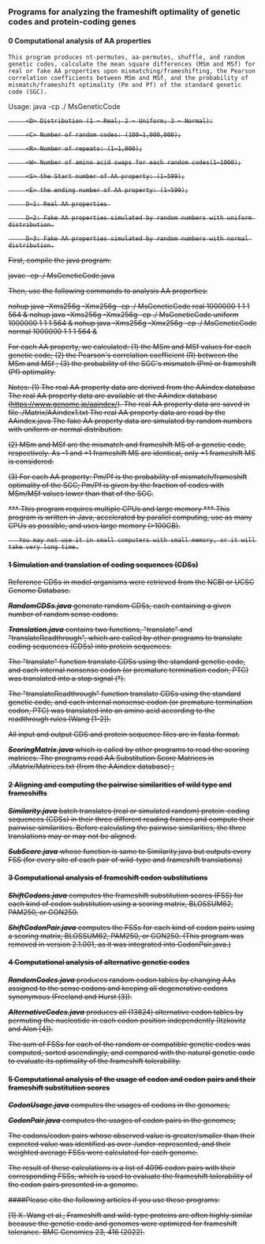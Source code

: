 ### Programs for analyzing the frameshift optimality of genetic codes and protein-coding genes

#### 0	Computational analysis of AA properties

    This program produces nt-permutes, aa-permutes, shuffle, and random genetic codes, calculate the mean square differences (MSm and MSf) for real or fake AA properties upon mismatching/frameshifting, the Pearson correlation coefficients between MSm and MSf, and the probability of mismatch/frameshift optimality (Pm and Pf) of the standard genetic code (SGC).

Usage: java -cp ./ MsGeneticCode <D> <C> <R> <W> <S> <E>

         <D> Distribution (1 = Real; 2 = Uniform; 3 = Normal):

         <C> Number of random codes: (100~1,000,000);

         <R> Number of repeats: (1~1,000);

         <W> Number of amino acid swaps for each random codes(1~1000);

         <S> the Start number of AA property: (1~599);

         <E> the ending number of AA property: (1~599);

         D=1: Real AA properties 

         D=2: Fake AA properties simulated by random numbers with uniform distribution.

         D=3: Fake AA properties simulated by random numbers with normal distribution.

First, compile the java program:

javac -cp ./ MsGeneticCode.java

Then, use the following commands to analysis AA properties:
         
nohup java -Xms256g -Xmx256g -cp ./ MsGeneticCode real 1000000 1 1 1 564 &
nohup java -Xms256g -Xmx256g -cp ./ MsGeneticCode uniform 1000000 1 1 1 564 &
nohup java -Xms256g -Xmx256g -cp ./ MsGeneticCode normal 1000000 1 1 1 564 &

For each AA property, we calculated: 
(1) the MSm and MSf values for each genetic code;
(2) the Pearson's correlation coefficient (R) between the MSm and MSf ; 
(3) the probability of the SGC's mismatch (Pm) or frameshift (Pf) optimality. 

Notes:
(1) The real AA property data are derived from the AAindex database 
          The real AA property data are available at the AAindex database (https://www.genome.jp/aaindex/).
          The real AA property data are saved in file ./Matrix/AAindex1.txt
          The real AA property data are read by the AAindex.java
          The fake AA property data are simulated by random numbers with uniform or normal distribution.
          
(2) MSm and MSf are the mismatch and frameshift MS of a genetic code, respectively. 
          As -1 and +1 frameshift MS are identical, only +1 frameshift MS is considered. 
          
(3) For each AA property:
         Pm/Pf is the probability of mismatch/frameshift optimality of the SGC; 
         Pm/Pf is given by the fraction of codes with MSm/MSf values lower than that of the SGC. 
          
*** This program requires multiple CPUs and large memory ***
       This program is written in Java, accelerated by parallel computing, use as many CPUs as possible, and uses large memory (>100GB). 
          
       You may not use it in small computers with small memory, or it will take very long time.

#### 1	Simulation and translation of coding sequences (CDSs) 

Reference CDSs in model organisms were retrieved from the NCBI or UCSC Genome Database.

***RandomCDSs.java*** generate random CDSs, each containing a given number of random sense codons. 

***Translation.java*** contains two functions, "translate" and "translateReadthrough", which are called by other programs to translate coding sequences (CDSs) into protein sequences. 

The "translate" function translate CDSs using the standard genetic code, and each internal nonsense codon (or premature termination codon, PTC) was translated into a stop signal (*). 

The "translateReadthrough" function translate CDSs using the standard genetic code, and each internal nonsense codon (or premature termination codon, PTC) was translated into an amino acid according to the readthrough rules (Wang [1-2]). 

All input and output CDS and protein sequence files are in fasta format. 

***ScoringMatrix.java*** which is called by other programs to read the scoring matrices. 
The programs read AA Substitution Score Matrices in ./Matrix/Matrices.txt (from the AAindex database) ;

#### 2	Aligning and computing the pairwise similarities of wild type and frameshifts

***Similarity.java*** batch translates (real or simulated random) protein-coding sequences (CDSs) in their three different reading frames and compute their pairwise similarities. Before calculating the pairwise similarities, the three translations may or may not be aligned.

***SubScore.java*** whose function is same to Similarity.java but outputs every FSS (for every site of each pair of wild-type and frameshift translations)
 
#### 3 Computational analysis of frameshift codon substitutions

***ShiftCodons.java*** computes the frameshift substitution scores (FSS) for each kind of codon substitution using a scoring matrix, BLOSSUM62, PAM250, or GON250. 

***ShiftCodonPair.java*** computes the FSSs for each kind of codon pairs using a scoring matrix, BLOSSUM62, PAM250, or GON250. (This program was removed in version 2.1.001, as it was integrated into CodonPair.java.)

#### 4	Computational analysis of alternative genetic codes

***RandomCodes.java*** produces random codon tables by changing AAs assigned to the sense codons and keeping all degenerative codons synonymous (Freeland and Hurst [3]). 

***AlternativeCodes.java*** produces all (13824) alternative codon tables by permuting the nucleotide in each codon position independently (Itzkovitz and Alon [4]).

The sum of FSSs for each of the random or compatible genetic codes was computed, sorted ascendingly, and compared with the natural genetic code to evaluate its optimality of the frameshift tolerability. 

#### 5	Computational analysis of the usage of codon and codon pairs and their frameshift substitution scores

***CodonUsage.java*** computes the usages of codons in the genomes; 

***CodonPair.java*** computes the usages of codon pairs in the genomes;

The codons/codon pairs whose observed value is greater/smaller than their expected value was identified as over-/under-represented, and their weighted average FSSs were calculated for each genome.

The result of these calculations is a list of 4096 codon pairs with their corresponding FSSs, which is used to evaluate the frameshift tolerability of the codon pairs presented in a genome.
          
####Please cite the following articles if you use these programs:

[1] X. Wang et al., Frameshift and wild-type proteins are often highly similar because the genetic code and genomes were optimized for frameshift tolerance. BMC Genomics 23, 416 (2022).
